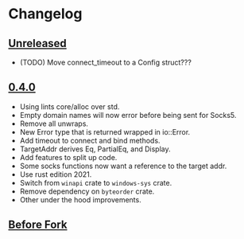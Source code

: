 # Changelog

## [Unreleased](https://github.com/harmless-tech/rust-socks2/tree/main)

- (TODO) Move connect_timeout to a Config struct???

## [0.4.0](https://github.com/harmless-tech/rust-socks2/releases/tag/v0.4.0)

- Using lints core/alloc over std.
- Empty domain names will now error before being sent for Socks5.
- Remove all unwraps.
- New Error type that is returned wrapped in io::Error.
- Add timeout to connect and bind methods.
- TargetAddr derives Eq, PartialEq, and Display.
- Add features to split up code.
- Some socks functions now want a reference to the target addr.
- Use rust edition 2021.
- Switch from `winapi` crate to `windows-sys` crate.
- Remove dependency on `byteorder` crate.
- Other under the hood improvements.

## [Before Fork](https://github.com/sfackler/rust-socks)
